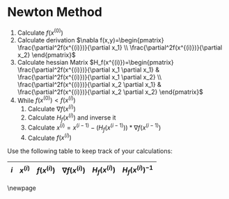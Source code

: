 # Newton Method
1. Calculate $f(x^{(0)})$
2. Calculate derivation $\nabla f(x,y)=\begin{pmatrix}
    \frac{\partial^2f(x^{(i)})}{\partial x_1} \\
    \frac{\partial^2f(x^{(i)})}{\partial x_2}
\end{pmatrix}$
3. Calculate hessian Matrix $H_f(x^{(i)})=\begin{pmatrix}
    \frac{\partial^2f(x^{(i)})}{\partial x_1 \partial x_1} & \frac{\partial^2f(x^{(i)})}{\partial x_1 \partial x_2} \\
    \frac{\partial^2f(x^{(i)})}{\partial x_2 \partial x_1} & \frac{\partial^2f(x^{(i)})}{\partial x_2 \partial x_2}
\end{pmatrix}$
4. While $f(x^{(0)}) < f(x^{(i)})$
   1. Calculate $\nabla f(x^{(i)})$
   2. Calculate $H_{f}(x^{(i)})$ and inverse it
   3. Calculate $x^{(i)} = x^{(i-1)} - (H_{f}(x^{(i-1)})) * \nabla f(x^{(i-1)})$
   4. Calculate $f(x^{(i)})$

Use the following table to keep track of your calculations:

|  $i$  | ${x^{(i)}}$ | $f(x^{(i)})$ | $\nabla f(x^{(i)})$ | $H_{f}(x^{(i)})$ | $H_{f}(x^{(i)})^{-1}$ |
| :---: | :---------: | :----------: | :-----------------: | :--------------: | :-------------------: |

\newpage